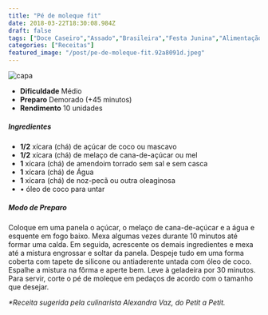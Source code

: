 ```yaml
---
title: "Pé de moleque fit"
date: 2018-03-22T18:30:08.984Z
draft: false
tags: ["Doce Caseiro","Assado","Brasileira","Festa Junina","Alimentação saudável","Doces","Festa Junina","Receitas"]
categories: ["Receitas"]
featured_image: "/post/pe-de-moleque-fit.92a8091d.jpeg"
---
```


![capa](/post/pe-de-moleque-fit.92a8091d.jpeg)

*   **Dificuldade** Médio
*   **Preparo** Demorado (+45 minutos)
*   **Rendimento** 10 unidades

##### Ingredientes

*   **1/2** xícara (chá) de açúcar de coco ou mascavo
*   **1/2** xícara (chá) de melaço de cana-de-açúcar ou mel
*   **1** xícara (chá) de amendoim torrado sem sal e sem casca
*   **1** xícara (chá) de Água
*   **1** xícara (chá) de noz-pecã ou outra oleaginosa
*   • óleo de coco para untar

##### Modo de Preparo

Coloque em uma panela o açúcar, o melaço de cana-de-açúcar e a água e esquente em fogo baixo. Mexa algumas vezes durante 10 minutos até formar uma calda. Em seguida, acrescente os demais ingredientes e mexa até a mistura engrossar e soltar da panela. Despeje tudo em uma forma coberta com tapete de silicone ou antiaderente untada com óleo de coco. Espalhe a mistura na fôrma e aperte bem. Leve à geladeira por 30 minutos. Para servir, corte o pé de moleque em pedaços de acordo com o tamanho que desejar.

_*Receita sugerida pela culinarista Alexandra Vaz, do Petit a Petit._
